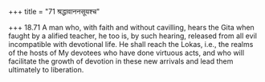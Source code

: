 +++
title = "71 श्रद्धावाननसूयश्च"

+++
18.71 A man who, with faith and without cavilling, hears the Gita when faught by a alified teacher, he too is, by such hearing, released from all evil incompatible with devotional life. He shall reach the Lokas,
i.e., the realms of the hosts of My devotees who have done virtuous acts, and who will facilitate the growth of devotion in these new
arrivals and lead them ultimately to liberation.
